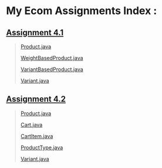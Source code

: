 # My Ecom Assignments Index :

## [Assignment 4.1](https://github.com/patelsneh18/MyEcom/tree/main/src/com/streamliners)

> [Product.java](https://github.com/patelsneh18/MyEcom/blob/main/src/com/streamliners/models/Product.java)
> 
> [WeightBasedProduct.java](https://github.com/patelsneh18/MyEcom/blob/main/src/com/streamliners/models/WeightBasedProduct.java)
> 
> [VariantBasedProduct.java](https://github.com/patelsneh18/MyEcom/blob/main/src/com/streamliners/models/VariantsBasedProduct.java)
> 
> [Variant.java](https://github.com/patelsneh18/MyEcom/blob/main/src/com/streamliners/models/Variant.java)

## [Assignment 4.2](https://github.com/patelsneh18/MyEcom/tree/Assignment4.2/src/com/streamliners)

> [Product.java](https://github.com/patelsneh18/MyEcom/blob/Assignment4.2/src/com/streamliners/models/Product.java)
> 
> [Cart.java](https://github.com/patelsneh18/MyEcom/blob/Assignment4.2/src/com/streamliners/models/Cart.java)
> 
> [CartItem.java](https://github.com/patelsneh18/MyEcom/blob/Assignment4.2/src/com/streamliners/models/CartItem.java)
> 
> [ProductType.java](https://github.com/patelsneh18/MyEcom/blob/Assignment4.2/src/com/streamliners/models/ProductType.java)
> 
> [Variant.java](https://github.com/patelsneh18/MyEcom/blob/Assignment4.2/src/com/streamliners/models/Variant.java)


